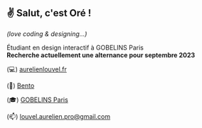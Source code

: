## ✌️ Salut, c'est Oré !

*(love coding & designing…)*

Étudiant en design interactif à GOBELINS Paris  
**Recherche actuellement une alternance pour septembre 2023**

(💻) [aurelienlouvel.fr](http://aurelienlouvel.fr)

(🍱) [Bento](https://bento.me/aurelienlouvel)

(🎓) [GOBELINS Paris](https://github.com/gobelins)

(📫) [louvel.aurelien.pro@gmail.com](mailto:louvel.aurelien.pro@gmail.com)
